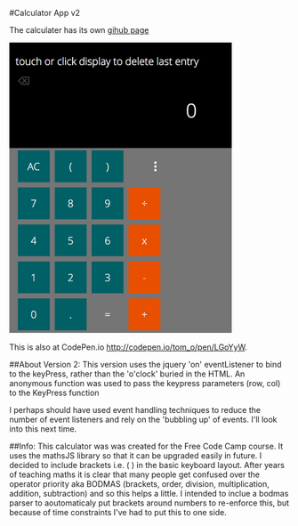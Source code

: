 #Calculator App v2

The calculater has its own [gihub page](https://appijumbo.github.io/calculatorAppv1/)

<a href="https://appijumbo.github.io/calculatorAppv1/"><img src="./extras/calc.jpg" width="400"></a>


This is also at CodePen.io http://codepen.io/tom_o/pen/LGoYyW.

##About Version 2: 
This version uses the jquery 'on' eventListener to bind to the keyPress, rather than the 'o'clock' buried in the HTML. An anonymous function was used to pass the keypress parameters (row, col) to the KeyPress function

I perhaps should have used event handling techniques to reduce the number of event listeners and rely on the 'bubbling up' of events. I'll look into this next time.

##Info:
This calculator was was created for the Free Code Camp course. It uses the mathsJS library so that it can be upgraded easily in future. I decided to include brackets i.e. ( ) in the basic keyboard layout. After years of teaching maths it is clear that many people get confused over the operator priority aka BODMAS (brackets, order, division, multiplication, addition, subtraction) and so this helps a little. I intended to inclue a bodmas parser to aoutomaticaly put brackets around numbers to re-enforce this, but because of time constraints I've had to put this to one side.